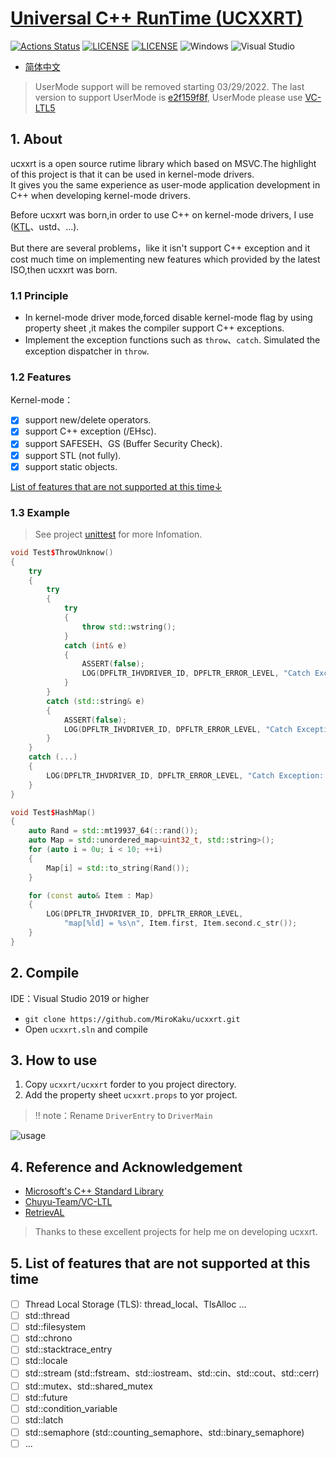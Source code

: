 # [Universal C++ RunTime (UCXXRT)](https://github.com/mirokaku/ucxxrt)

[![Actions Status](https://github.com/MiroKaku/ucxxrt/workflows/CI/badge.svg)](https://github.com/MiroKaku/ucxxrt/actions)
[![LICENSE](https://img.shields.io/badge/license-MIT-blue.svg)](https://github.com/MiroKaku/ucxxrt/blob/master/LICENSE)
[![LICENSE](https://img.shields.io/badge/license-Anti%20996-blue.svg)](https://github.com/996icu/996.ICU/blob/master/LICENSE)
![Windows](https://img.shields.io/badge/Windows-7+-orange.svg)
![Visual Studio](https://img.shields.io/badge/Visual%20Studio-2019-purple.svg)

* [简体中文](ReadMe.zh-cn.md)

> UserMode support will be removed starting 03/29/2022. The last version to support UserMode is [e2f159f8f](https://github.com/MiroKaku/ucxxrt/tree/e2f159f8f04a829359e3a057b70457121485b4dc), UserMode please use [VC-LTL5](https://github.com/Chuyu-Team/VC-LTL5)

## 1. About

ucxxrt is a open source rutime library which based on MSVC.The highlight of this project is that it can be used in kernel-mode drivers.  
It gives you the same experience as user-mode application development in C++ when developing kernel-mode drivers.

Before ucxxrt was born,in order to use C++ on kernel-mode drivers, I use  ([KTL](https://github.com/MeeSong/KTL)、ustd、...).  

But there are several problems，like it isn't support C++ exception and it cost much time on implementing new features which provided by the latest ISO,then ucxxrt was born.  

### 1.1 Principle  

* In kernel-mode driver mode,forced disable kernel-mode flag by using property sheet ,it makes the compiler support C++ exceptions.
* Implement the exception functions such as `throw`、`catch`.  Simulated the exception dispatcher in `throw`.  

### 1.2 Features

Kernel-mode：
- [x] support new/delete operators.  
- [x] support C++ exception (/EHsc).  
- [x] support SAFESEH、GS (Buffer Security Check).  
- [x] support STL (not fully).  
- [x] support static objects.  

[List of features that are not supported at this time↓](#5-List-of-features-that-are-not-supported-at-this-time)

### 1.3 Example

> See project [unittest](https://github.com/MiroKaku/ucxxrt/blob/master/src/unittest.cpp) for more Infomation.  

```cpp
void Test$ThrowUnknow()
{
    try
    {
        try
        {
            try
            {
                throw std::wstring();
            }
            catch (int& e)
            {
                ASSERT(false);
                LOG(DPFLTR_IHVDRIVER_ID, DPFLTR_ERROR_LEVEL, "Catch Exception: %d\n", e);
            }
        }
        catch (std::string& e)
        {
            ASSERT(false);
            LOG(DPFLTR_IHVDRIVER_ID, DPFLTR_ERROR_LEVEL, "Catch Exception: %s\n", e.c_str());
        }
    }
    catch (...)
    {
        LOG(DPFLTR_IHVDRIVER_ID, DPFLTR_ERROR_LEVEL, "Catch Exception: ...\n");
    }
}

void Test$HashMap()
{
    auto Rand = std::mt19937_64(::rand());
    auto Map = std::unordered_map<uint32_t, std::string>();
    for (auto i = 0u; i < 10; ++i)
    {
        Map[i] = std::to_string(Rand());
    }

    for (const auto& Item : Map)
    {
        LOG(DPFLTR_IHVDRIVER_ID, DPFLTR_ERROR_LEVEL,
            "map[%ld] = %s\n", Item.first, Item.second.c_str());
    }
}
```

## 2. Compile

IDE：Visual Studio 2019 or higher

* `git clone https://github.com/MiroKaku/ucxxrt.git`
* Open `ucxxrt.sln` and compile

## 3. How to use

1. Copy `ucxxrt/ucxxrt` forder to you project directory.  
2. Add the property sheet `ucxxrt.props` to yor project.  

> !! note：Rename `DriverEntry` to `DriverMain`  

![usage](./readme/use.gif)

## 4. Reference and Acknowledgement

* [Microsoft's C++ Standard Library](https://github.com/microsoft/stl)
* [Chuyu-Team/VC-LTL](https://github.com/Chuyu-Team/VC-LTL)
* [RetrievAL](https://github.com/SpoilerScriptsGroup/RetrievAL)

> Thanks to these excellent projects for help me on developing ucxxrt.

## 5. List of features that are not supported at this time

- [ ] Thread Local Storage (TLS): thread_local、TlsAlloc ...
- [ ] std::thread
- [ ] std::filesystem
- [ ] std::chrono
- [ ] std::stacktrace_entry
- [ ] std::locale
- [ ] std::stream (std::fstream、std::iostream、std::cin、std::cout、std::cerr)
- [ ] std::mutex、std::shared_mutex
- [ ] std::future
- [ ] std::condition_variable
- [ ] std::latch
- [ ] std::semaphore (std::counting_semaphore、std::binary_semaphore)
- [ ] ...
